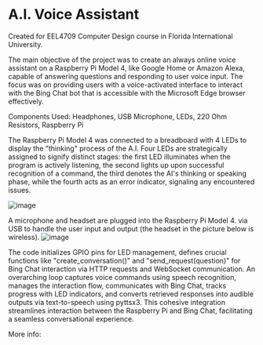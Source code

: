 # A.I. Voice Assistant

Created for EEL4709 Computer Design course in Florida International University.

The main objective of the project was to create an always online voice assistant on a Raspberry Pi Model 4, like Google Home or Amazon Alexa, capable of answering questions and responding to user voice input. The focus was on providing users with a voice-activated interface to interact with the Bing Chat bot that is accessible with the Microsoft Edge browser effectively. 

Components Used:
Headphones, USB Microphone, LEDs, 220 Ohm Resistors, Raspberry Pi

The Raspberry Pi Model 4 was connected to a breadboard with 4 LEDs to display the "thinking" process of the A.I. Four LEDs are strategically assigned to signify distinct stages: the first LED illuminates when the program is actively listening, the second lights up upon successful recognition of a command, the third denotes the AI's thinking or speaking phase, while the fourth acts as an error indicator, signaling any encountered issues.

![image](https://github.com/sebastianlgonzalez/A.I.-Voice-Assistant/assets/140292588/c96a2f49-2bf1-4d71-bc5a-6e5d9f6af576)

A microphone and headset are plugged into the Raspberry Pi Model 4. via USB to handle the user input and output (the headset in the picture below is wireless).
![image](https://github.com/sebastianlgonzalez/A.I.-Voice-Assistant/assets/140292588/db17980c-c32c-4f6d-aafd-ab99bf5e025d)

The code initializes GPIO pins for LED management, defines crucial functions like "create_conversation()" and "send_request(question)" for Bing Chat interaction via HTTP requests and WebSocket communication. An overarching loop captures voice commands using speech recognition, manages the interaction flow, communicates with Bing Chat, tracks progress with LED indicators, and converts retrieved responses into audible outputs via text-to-speech using pyttsx3. This cohesive integration streamlines interaction between the Raspberry Pi and Bing Chat, facilitating a seamless conversational experience.

More info:
